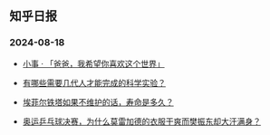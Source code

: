 ## 知乎日报 
### 2024-08-18

+ [小事 · 「爸爸，我希望你喜欢这个世界」](https://daily.zhihu.com/story/9774663)

+ [有哪些需要几代人才能完成的科学实验？](https://daily.zhihu.com/story/9774666)

+ [埃菲尔铁塔如果不维护的话，寿命是多久？](https://daily.zhihu.com/story/9774670)

+ [奥运乒乓球决赛，为什么莫雷加德的衣服干爽而樊振东却大汗满身？](https://daily.zhihu.com/story/9774679)

